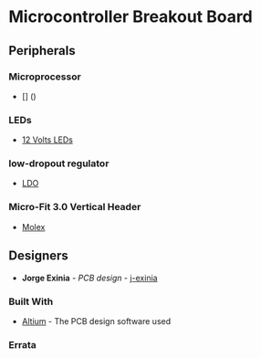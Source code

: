 # Microcontroller Breakout Board


## Peripherals 


### Microprocessor

* [] ()

### LEDs

* [12 Volts LEDs](https://www.mouser.com/datasheet/2/90/dsXPG3-1509242.pdf)

### low-dropout regulator

* [LDO](https://www.ti.com/lit/ds/symlink/reg1117.pdf?ts=1604435598591)

### Micro-Fit 3.0 Vertical Header

* [Molex](https://www.mouser.com/datasheet/2/276/0430450612_PCB_HEADERS-142990.pdf)

## Designers

* **Jorge Exinia** - *PCB design* - [j-exinia](https://github.com/j-exinia)

### Built With

* [Altium](https://www.altium.com/) - The PCB design software used

### Errata

